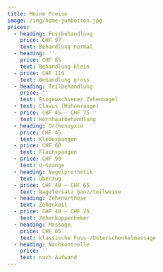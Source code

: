 ```yaml
---
title: Meine Preise
image: /img/home-jumbotron.jpg
prices:
  - heading: Fussbehandlung
    price: CHF 97
    text: Behandlung normal
  - heading: ''
    price: CHF 85
    text: Behandlung klein
  - price: CHF 110
    text: Behandlung gross
  - heading: Teilbehandlung
    price: ''
    text: Eingewachsener Zehennagel
  - text: Clavus (Hühnerauge)
  - price: CHF 45 – CHF 75
    text: Hornhautbehandlung
  - heading: Orthonoyxie
    price: CHF 45
    text: Klebespangen
  - price: CHF 60
    text: Flachspangen
  - price: CHF 90
    text: U-Spange
  - heading: Nagelprothetik
    text: Überzug
  - price: CHF 40 – CHF 65
    text: Nagelersatz ganz/teilweise
  - heading: Zehenorthese
    text: Zehenkeil
  - price: CHF 40 – CHF 75
    text: Zehenkuppenheber
  - heading: Massage
    price: CHF 65
    text: klassische Fuss-/Unterschenkelmassage
  - heading: Nachkontrolle
    price: ''
    text: nach Aufwand
---
```


